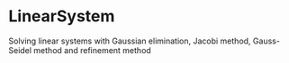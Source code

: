 # LinearSystem
Solving linear systems with Gaussian elimination, Jacobi method, Gauss-Seidel method and refinement method
